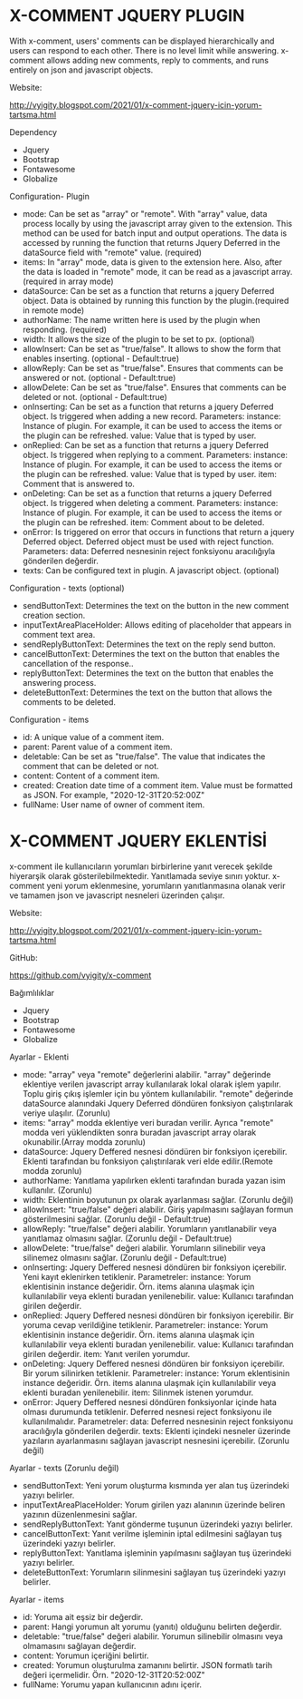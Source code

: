 # X-COMMENT JQUERY PLUGIN

With x-comment, users' comments can be displayed hierarchically and users can respond to each other. There is no level limit while answering. x-comment allows adding new comments, reply to comments, and runs entirely on json and javascript objects.

Website:

http://vyigity.blogspot.com/2021/01/x-comment-jquery-icin-yorum-tartsma.html

Dependency

* Jquery
* Bootstrap
* Fontawesome
* Globalize

Configuration- Plugin

* mode: Can be set as "array" or "remote". With "array" value, data process locally by using the javascript array given to the extension. This method can be used for batch input and output operations. The data is accessed by running the function that returns Jquery Deferred in the dataSource field with "remote" value. (required)
* items: In "array" mode, data is given to the extension here. Also, after the data is loaded in "remote" mode, it can be read as a javascript array.(required in array mode)
* dataSource: Can be set as a function that returns a jquery Deferred object. Data is obtained by running this function by the plugin.(required in remote mode)
* authorName: The name written here is used by the plugin when responding. (required)
* width: It allows the size of the plugin to be set to px. (optional)
* allowInsert: Can be set as "true/false". It allows to show the form that enables inserting. (optional - Default:true)
* allowReply: Can be set as "true/false". Ensures that comments can be answered or not. (optional - Default:true)
* allowDelete: Can be set as "true/false". Ensures that comments can be deleted or not. (optional - Default:true)
* onInserting: Can be set as a function that returns a jquery Deferred object. Is triggered when adding a new record.
    Parameters: 
        instance: Instance of plugin. For example, it can be used to access the items or the plugin can be refreshed.
        value: Value that is typed by user.
* onReplied: Can be set as a function that returns a jquery Deferred object. Is triggered when replying to a comment.
    Parameters: 
        instance: Instance of plugin. For example, it can be used to access the items or the plugin can be refreshed.
        value: Value that is typed by user.
        item: Comment that is answered to.
* onDeleting: Can be set as a function that returns a jquery Deferred object. Is triggered  when deleting a comment.
    Parameters: 
        instance: Instance of plugin. For example, it can be used to access the items or the plugin can be refreshed.
        item: Comment about to be deleted.
* onError: Is triggered on error that occurs in functions that return a jquery Deferred object. Deferred object must be used with reject function.
    Parameters: 
        data: Deferred nesnesinin reject fonksiyonu aracılığıyla gönderilen değerdir.
* texts: Can be configured text in plugin. A javascript object. (optional)

Configuration - texts (optional)

* sendButtonText: Determines the text on the button in the new comment creation section.
* inputTextAreaPlaceHolder: Allows editing of placeholder that appears in comment text area.
* sendReplyButtonText: Determines the text on the reply send button.
* cancelButtonText: Determines the text on the button that enables the cancellation of the response..
* replyButtonText: Determines the text on the button that enables the answering process.
* deleteButtonText: Determines the text on the button that allows the comments to be deleted.

Configuration - items 

* id: A unique value of a comment item.
* parent: Parent value of a comment item.
* deletable: Can be set as "true/false". The value that indicates the comment that can be deleted or not.
* content: Content of a comment item.
* created: Creation date time of a comment item. Value must be formatted as JSON. For example, "2020-12-31T20:52:00Z"
* fullName: User name of owner of comment item.

# X-COMMENT JQUERY EKLENTİSİ

x-comment ile kullanıcıların yorumları birbirlerine yanıt verecek şekilde hiyerarşik olarak gösterilebilmektedir. Yanıtlamada seviye sınırı yoktur. x-comment yeni yorum eklenmesine, yorumların yanıtlanmasına olanak verir ve tamamen json ve javascript nesneleri üzerinden çalışır.

Website:

http://vyigity.blogspot.com/2021/01/x-comment-jquery-icin-yorum-tartsma.html

GitHub:

https://github.com/vyigity/x-comment

Bağımlılıklar

* Jquery
* Bootstrap
* Fontawesome
* Globalize

Ayarlar - Eklenti

* mode: "array" veya "remote" değerlerini alabilir. "array" değerinde eklentiye verilen javascript array kullanılarak lokal olarak işlem yapılır. Toplu giriş çıkış işlemler için bu yöntem kullanılabilir. "remote" değerinde dataSource alanındaki Jquery Deferred döndüren fonksiyon çalıştırılarak veriye ulaşılır. (Zorunlu)
* items: "array" modda eklentiye veri buradan verilir. Ayrıca "remote" modda veri yüklendikten sonra buradan javascript array olarak okunabilir.(Array modda zorunlu)
* dataSource: Jquery Deffered nesnesi döndüren bir fonksiyon içerebilir. Eklenti tarafından bu fonksiyon çalıştırılarak veri elde edilir.(Remote modda zorunlu)
* authorName: Yanıtlama yapılırken eklenti tarafından burada yazan isim kullanılır. (Zorunlu)
* width: Eklentinin boyutunun px olarak ayarlanması sağlar. (Zorunlu değil)
* allowInsert: "true/false" değeri alabilir. Giriş yapılmasını sağlayan formun gösterilmesini sağlar. (Zorunlu değil - Default:true)
* allowReply: "true/false" değeri alabilir. Yorumların yanıtlanabilir veya yanıtlamaz olmasını sağlar. (Zorunlu değil - Default:true)
* allowDelete: "true/false" değeri alabilir. Yorumların silinebilir veya silinemez olmasını sağlar. (Zorunlu değil - Default:true)
* onInserting: Jquery Deffered nesnesi döndüren bir fonksiyon içerebilir. Yeni kayıt eklenirken tetiklenir.
    Parametreler: 
        instance: Yorum eklentisinin instance değeridir. Örn. items alanına ulaşmak için kullanılabilir veya eklenti buradan yenilenebilir.
        value: Kullanıcı tarafından girilen değerdir.
* onReplied: Jquery Deffered nesnesi döndüren bir fonksiyon içerebilir. Bir yoruma cevap verildiğine tetiklenir.
    Parametreler: 
        instance: Yorum eklentisinin instance değeridir. Örn. items alanına ulaşmak için kullanılabilir veya eklenti buradan yenilenebilir.
        value: Kullanıcı tarafından girilen değerdir.
        item: Yanıt verilen yorumdur.
* onDeleting: Jquery Deffered nesnesi döndüren bir fonksiyon içerebilir. Bir yorum silinirken tetiklenir.
    Parametreler: 
        instance: Yorum eklentisinin instance değeridir. Örn. items alanına ulaşmak için kullanılabilir veya eklenti buradan yenilenebilir.
        item: Silinmek istenen yorumdur.
* onError: Jquery Deffered nesnesi döndüren fonksiyonlar içinde hata olması durumunda tetiklenir. Deferred nesnesi reject fonksiyonu ile kullanılmalıdır.
    Parametreler: 
        data: Deferred nesnesinin reject fonksiyonu aracılığıyla gönderilen değerdir.
        texts: Eklenti içindeki nesneler üzerinde yazıların ayarlanmasını sağlayan javascript nesnesini içerebilir. (Zorunlu değil)
        
Ayarlar - texts (Zorunlu değil)

* sendButtonText: Yeni yorum oluşturma kısmında yer alan tuş üzerindeki yazıyı belirler.
* inputTextAreaPlaceHolder: Yorum girilen yazı alanının üzerinde beliren yazının düzenlenmesini sağlar.
* sendReplyButtonText: Yanıt gönderme tuşunun üzerindeki yazıyı belirler.
* cancelButtonText: Yanıt verilme işleminin iptal edilmesini sağlayan tuş üzerindeki yazıyı belirler.
* replyButtonText: Yanıtlama işleminin yapılmasını sağlayan tuş üzerindeki yazıyı belirler.
* deleteButtonText: Yorumların silinmesini sağlayan tuş üzerindeki yazıyı belirler.

Ayarlar - items 

* id: Yoruma ait eşsiz bir değerdir.
* parent: Hangi yorumun alt yorumu (yanıtı) olduğunu belirten değerdir.
* deletable: "true/false" değeri alabilir. Yorumun silinebilir olmasını veya olmamasını sağlayan değerdir.
* content: Yorumun içeriğini belirtir.
* created: Yorumun oluşturulma zamanını belirtir. JSON formatlı tarih değeri içermelidir. Örn. "2020-12-31T20:52:00Z"
* fullName: Yorumu yapan kullanıcının adını içerir.
